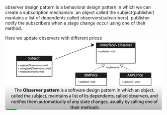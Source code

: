 observer design pattern is a behavioral design pattern in which we can create a subscription mechanism.
an object called the subject(publisher) mantains a list of dependents called observers(subscribers).
publisher notify the subscribers when a stage change occur using one of their method.

Here we update observers with different prices   
<img src="observer_pattern.PNG">
